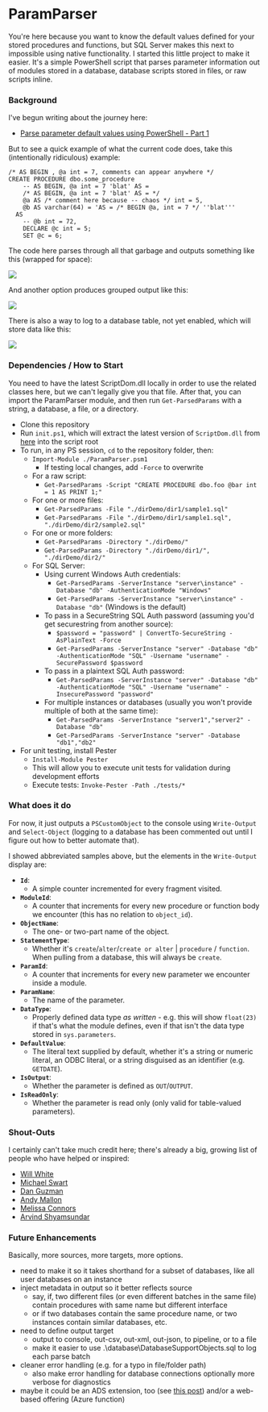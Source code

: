 # ParamParser

You're here because you want to know the default values defined for your stored procedures and functions, but SQL Server makes this next to impossible using native functionality. I started this little project to make it easier. It's a simple PowerShell script that parses parameter information out of modules stored in a database, database scripts stored in files, or raw scripts inline.

### Background

I've begun writing about the journey here:

* [Parse parameter default values using PowerShell - Part 1](https://sqlperformance.com/2020/09/sql-performance/paramparser-1)

But to see a quick example of what the current code does, take this (intentionally ridiculous) example:

```
/* AS BEGIN , @a int = 7, comments can appear anywhere */
CREATE PROCEDURE dbo.some_procedure 
    -- AS BEGIN, @a int = 7 'blat' AS =
    /* AS BEGIN, @a int = 7 'blat' AS = */
    @a AS /* comment here because -- chaos */ int = 5,
    @b AS varchar(64) = 'AS = /* BEGIN @a, int = 7 */ ''blat'''
  AS
    -- @b int = 72,
    DECLARE @c int = 5;
    SET @c = 6;
```

The code here parses through all that garbage and outputs something like this (wrapped for space):

![](https://sqlblog.org/wp-content/uploads/2020/10/pp-list-output.png)

And another option produces grouped output like this:

![](https://sqlblog.org/wp-content/uploads/2020/10/pp-grouped-output.png)

There is also a way to log to a database table, not yet enabled, which will store data like this:

![](https://sqlblog.org/wp-content/uploads/2020/10/pp-database-logged-output.png)

### Dependencies / How to Start

You need to have the latest ScriptDom.dll locally in order to use the related classes here, but we can't legally give you that file. After that, you can import the ParamParser module, and then run `Get-ParsedParams` with a string, a database, a file, or a directory. 

- Clone this repository
- Run `init.ps1`, which will extract the latest version of `ScriptDom.dll` from [here](https://docs.microsoft.com/en-us/sql/tools/sqlpackage-download) into the script root
- To run, in any PS session, `cd` to the repository folder, then:
  - `Import-Module ./ParamParser.psm1`
    - If testing local changes, add `-Force` to overwrite
  - For a raw script:
    - `Get-ParsedParams -Script "CREATE PROCEDURE dbo.foo @bar int = 1 AS PRINT 1;"`
  - For one or more files:
    - `Get-ParsedParams -File "./dirDemo/dir1/sample1.sql"`
    - `Get-ParsedParams -File "./dirDemo/dir1/sample1.sql", "./dirDemo/dir2/sample2.sql"`
  - For one or more folders:
    - `Get-ParsedParams -Directory "./dirDemo/"`
    - `Get-ParsedParams -Directory "./dirDemo/dir1/", "./dirDemo/dir2/"`
  - For SQL Server:
    - Using current Windows Auth credentials:
      - `Get-ParsedParams -ServerInstance "server\instance" -Database "db" -AuthenticationMode "Windows"`
      - `Get-ParsedParams -ServerInstance "server\instance" -Database "db"` (Windows is the default)
    - To pass in a SecureString SQL Auth password (assuming you'd get securestring from another source):
      - `$password = "password" | ConvertTo-SecureString -AsPlainText -Force`
      - `Get-ParsedParams -ServerInstance "server" -Database "db" -AuthenticationMode "SQL" -Username "username" -SecurePassword $password`
    - To pass in a plaintext SQL Auth password:
      - `Get-ParsedParams -ServerInstance "server" -Database "db" -AuthenticationMode "SQL" -Username "username" -InsecurePassword "password"`
    - For multiple instances or databases (usually you won't provide multiple of both at the same time):
      - `Get-ParsedParams -ServerInstance "server1","server2" -Database "db"`
      - `Get-ParsedParams -ServerInstance "server" -Database "db1","db2"`
- For unit testing, install Pester
  - `Install-Module Pester`
  - This will allow you to execute unit tests for validation during development efforts
  - Execute tests: `Invoke-Pester -Path ./tests/*`

### What does it do

For now, it just outputs a `PSCustomObject` to the console using `Write-Output` and `Select-Object` (logging to a database has been commented out until I figure out how to better automate that).

I showed abbreviated samples above, but the elements in the `Write-Output` display are:

- **`Id`**: 
  - A simple counter incremented for every fragment visited.
- **`ModuleId`**: 
  - A counter that increments for every new procedure or function body we encounter (this has no relation to `object_id`).
- **`ObjectName`**: 
  - The one- or two-part name of the object.
- **`StatementType`**: 
  - Whether it's `create`/`alter`/`create or alter` | `procedure` / `function`. When pulling from a database, this will always be `create`.
- **`ParamId`**: 
  - A counter that increments for every new parameter we encounter inside a module.
- **`ParamName`**: 
  - The name of the parameter.
- **`DataType`**: 
  - Properly defined data type _as written_ - e.g. this will show `float(23)` if that's what the module defines, even if that isn't the data type stored in `sys.parameters`.
- **`DefaultValue`**: 
  - The literal text supplied by default, whether it's a string or numeric literal, an ODBC literal, or a string disguised as an identifier (e.g. `GETDATE`).
- **`IsOutput`**: 
  - Whether the parameter is defined as `OUT`/`OUTPUT`.
- **`IsReadOnly`**: 
  - Whether the parameter is read only (only valid for table-valued parameters).

### Shout-Outs

I certainly can't take much credit here; there's already a big, growing list of people who have helped or inspired:

- [Will White](https://github.com/willwhite1)
- [Michael Swart](https://michaeljswart.com/)
- [Dan Guzman](https://dbdelta.com)
- [Andy Mallon](https://am2.co)
- [Melissa Connors](https://www.sentryone.com/blog/author/melissa-connors)
- [Arvind Shyamsundar](https://github.com/arvindshmicrosoft)

### Future Enhancements

Basically, more sources, more targets, more options.

- need to make it so it takes shorthand for a subset of databases, like all user databases on an instance
- inject metadata in output so it better reflects source 
  - say, if, two different files (or even different batches in the same file) contain procedures with same name but different interface
  - or if two databases contain the same procedure name, or two instances contain similar databases, etc.
- need to define output target
  - output to console, out-csv, out-xml, out-json, to pipeline, or to a file
  - make it easier to use .\database\DatabaseSupportObjects.sql to log each parse batch
- cleaner error handling (e.g. for a typo in file/folder path)
  - also make error handling for database connections optionally more verbose for diagnostics
- maybe it could be an ADS extension, too (see [this post](https://cloudblogs.microsoft.com/sqlserver/2020/09/02/the-release-of-the-azure-data-studio-extension-generator-is-now-available/?_lrsc=85b3aad6-1627-46a6-bf7c-b7e16efb7e6a)) and/or a web-based offering (Azure function)
